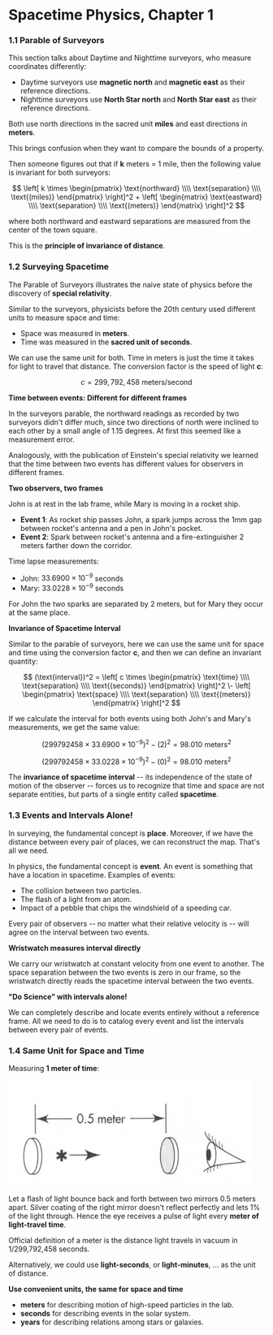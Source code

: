 # Spacetime Physics, Chapter 1

### 1.1 Parable of Surveyors

This section talks about Daytime and Nighttime surveyors, who measure coordinates differently:

- Daytime surveyors use **magnetic north** and **magnetic east** as their reference directions.
- Nighttime surveyors use **North Star north** and **North Star east** as their reference directions.

Both use north directions in the sacred unit **miles** and east directions in **meters**.

This brings confusion when they want to compare the bounds of a property.

Then someone figures out that if **k** meters = 1 mile, then the following value is
invariant for both surveyors:

$$
\left[ 
  k \times
  \begin{pmatrix}
    \text{northward} \\\\
    \text{separation} \\\\
    \text{(miles)}
  \end{pmatrix}
\right]^2
+
\left[
  \begin{matrix}
    \text{eastward} \\\\
    \text{separation} \\\\
    \text{(meters)}
  \end{matrix}
\right]^2
$$

where both northward and eastward separations are measured from the center of the town square.

This is the **principle of invariance of distance**.

### 1.2 Surveying Spacetime

The Parable of Surveyors illustrates the naive state of physics before the discovery
of **special relativity**.

Similar to the surveyors, physicists before the 20th century used different units to measure
space and time:
- Space was measured in **meters**.
- Time was measured in the **sacred unit of seconds**.

We can use the same unit for both. Time in meters is just the time it takes for light
to travel that distance. The conversion factor is the speed of light **c**:

$$
c = 299,792,458 \text{ meters/second}
$$

**Time between events: Different for different frames**

In the surveyors parable, the northward readings as recorded by two surveyors
didn't differ much, since two directions of north were inclined to each other by
a small angle of 1.15 degrees. At first this seemed like a measurement error.

Analogously, with  the publication of Einstein's special relativity we learned that
the time between two events has different values for observers in different frames.

**Two observers, two frames**

John is at rest in the lab frame, while Mary is moving in a rocket ship.

- **Event 1**: As rocket ship passes John, a spark jumps across the 1mm gap
  between rocket's antenna and a pen in John's pocket.
- **Event 2**: Spark between rocket's antenna and a fire-extinguisher 2 meters
  farther down the corridor.

Time lapse measurements:
- John: $33.6900 \times 10^{-9}$ seconds
- Mary: $33.0228 \times 10^{-9}$ seconds

For John the two sparks are separated by 2 meters, but for Mary they occur at the same
place.

**Invariance of Spacetime Interval**

Similar to the parable of surveyors, here we can use the same unit for space and time
using the conversion factor **c**, and then we can define an invariant quantity:

$$
(\text{interval})^2 =
\left[
  c \times
  \begin{pmatrix}
    \text{time} \\\\
    \text{separation} \\\\
    \text{(seconds)}
  \end{pmatrix}
\right]^2
\-
\left[
  \begin{pmatrix}
    \text{space} \\\\
    \text{separation} \\\\
    \text{(meters)}
    \end{pmatrix}
\right]^2
$$

If we calculate the interval for both events using both John's and Mary's measurements,
we get the same value:

$$
(299792458 \times 33.6900 \times 10^{-9})^2 - (2)^2 = 98.010 \text{ meters}^2
$$

$$
(299792458 \times 33.0228 \times 10^{-9})^2 - (0)^2 = 98.010 \text{ meters}^2
$$

The **invariance of spacetime interval** -- its independence of the state of
motion of the observer -- forces us to recognize that time and space are not
separate entities, but parts of a single entity called **spacetime**.

### 1.3 Events and Intervals Alone!

In surveying, the fundamental concept is **place**. Moreover, if we have the
distance between every pair of places, we can reconstruct the map. That's
all we need.

In physics, the fundamental concept is **event**. An event is something that
have a location in spacetime. Examples of events:

- The collision between two particles.
- The flash of a light from an atom.
- Impact of a pebble that chips the windshield of a speeding car.

Every pair of observers -- no matter what their relative velocity is -- will agree
on the interval between two events.

**Wristwatch measures interval directly**

We carry our wristwatch at constant velocity from one event to another.
The space separation between the two events is zero in our frame, so the wristwatch
directly reads the spacetime interval between the two events.

**"Do Science" with intervals alone!**

We can completely describe and locate events entirely without a reference frame.
All we need to do is to catalog every event and list the intervals between
every pair of events.

### 1.4 Same Unit for Space and Time

Measuring **1 meter of time**:

 ![Measuring time in meters](fig1.3.jpg)

Let a flash of light bounce back and forth between two mirrors 0.5 meters apart.
Silver coating of the right mirror doesn't reflect perfectly and lets 1% of the light
through. Hence the eye receives a pulse of light every **meter of light-travel time**.

Official definition of a meter is the distance light travels in vacuum in
1/299,792,458 seconds.

Alternatively, we could use **light-seconds**, or **light-minutes**, ... as the unit of distance.

**Use convenient units, the same for space and time**

- **meters** for describing motion of high-speed particles in the lab.
- **seconds** for describing events in the solar system.
- **years** for describing relations among stars or galaxies.

